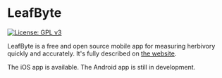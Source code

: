 # LeafByte

[![License: GPL v3](https://img.shields.io/badge/License-GPLv3-blue.svg)](https://www.gnu.org/licenses/gpl-3.0)

LeafByte is a free and open source mobile app for measuring herbivory quickly and accurately. It's fully described on [the website](https://zoegp.science/leafbyte).

The iOS app is available. The Android app is still in development.
